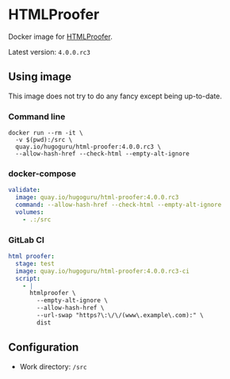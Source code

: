 # HTMLProofer

Docker image for [HTMLProofer](https://github.com/gjtorikian/html-proofer).

Latest version: `4.0.0.rc3`


## Using image

This image does not try to do any fancy except being up-to-date.


### Command line

```shell
docker run --rm -it \
  -v $(pwd):/src \
  quay.io/hugoguru/html-proofer:4.0.0.rc3 \
  --allow-hash-href --check-html --empty-alt-ignore
```


### docker-compose

```yaml
validate:
  image: quay.io/hugoguru/html-proofer:4.0.0.rc3
  command: --allow-hash-href --check-html --empty-alt-ignore
  volumes:
    - .:/src
```


### GitLab CI

```yaml
html proofer:
  stage: test
  image: quay.io/hugoguru/html-proofer:4.0.0.rc3-ci
  script:
    - |
      htmlproofer \
        --empty-alt-ignore \
        --allow-hash-href \
        --url-swap "https?\:\/\/(www\.example\.com):" \
        dist
```


## Configuration

* Work directory: `/src`
